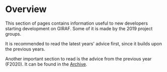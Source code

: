 # Overview 

This section of pages contains information useful to new developers starting development
on GIRAF. Some of it is made by the 2019 project groups.

It is recommended to read the latest years' advice first, since it builds upon the
previous years.

Another important section to read is the advice from the previous year (F2020).
It can be found in the [Archive](..\archive\2020\advice.md).